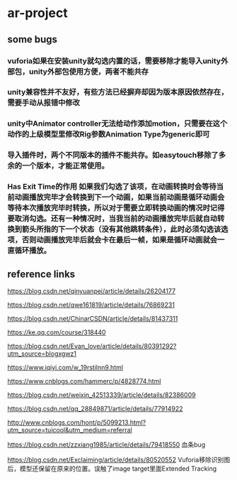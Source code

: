 # ar-project

## some bugs

### vuforia如果在安装unity就勾选内置的话，需要移除才能导入unity外部包，unity外部包使用方便，两者不能共存
### unity兼容性并不友好，有些方法已经摒弃却因为版本原因依然存在，需要手动从报错中修改
### unity中Animator controller无法给动作添加motion，只需要在这个动作的上级模型里修改Rig参数Animation Type为generic即可
### 导入插件时，两个不同版本的插件不能共存。如easytouch移除了多余的一个版本，才能正常使用。
### Has Exit Time的作用 如果我们勾选了该项，在动画转换时会等待当前动画播放完毕才会转换到下一个动画，如果当前动画是循环动画会等待本次播放完毕时转换，所以对于需要立即转换动画的情况时记得要取消勾选。还有一种情况时，当我当前的动画播放完毕后就自动转换到箭头所指的下一个状态（没有其他跳转条件），此时必须勾选该选项，否则动画播放完毕后就会卡在最后一帧，如果是循环动画就会一直循环播放。


## reference links
https://blog.csdn.net/qinyuanpei/article/details/26204177

https://blog.csdn.net/qwe161819/article/details/76869231

https://blog.csdn.net/ChinarCSDN/article/details/81437311

https://ke.qq.com/course/318440

https://blog.csdn.net/Evan_love/article/details/80391292?utm_source=blogxgwz1

https://www.iqiyi.com/w_19rstilnn9.html

https://www.cnblogs.com/hammerc/p/4828774.html

https://blog.csdn.net/weixin_42513339/article/details/82386009

https://blog.csdn.net/qq_28849871/article/details/77914922

http://www.cnblogs.com/hont/p/5099213.html?utm_source=tuicool&utm_medium=referral

https://blog.csdn.net/zzxiang1985/article/details/79418550 血条bug

https://blog.csdn.net/Exclaiming/article/details/80520552 Vuforia移除识别图后，模型还保留在原来的位置。误触了image target里面Extended Tracking


